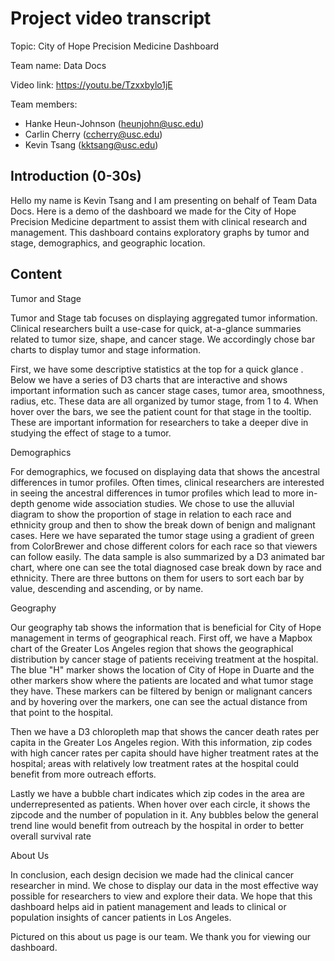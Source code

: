 # Project video transcript

Topic: City of Hope Precision Medicine Dashboard 

Team name: Data Docs

Video link: https://youtu.be/Tzxxbylo1jE

Team members:

- Hanke Heun-Johnson (heunjohn@usc.edu)
- Carlin Cherry (ccherry@usc.edu)
- Kevin Tsang (kktsang@usc.edu)

## Introduction (0-30s)

Hello my name is Kevin Tsang and I am presenting on behalf of Team Data Docs. Here is a demo of the dashboard we made for the City of Hope Precision Medicine department to assist them with clinical research and management. This dashboard contains exploratory graphs by tumor and stage, demographics, and geographic location.

## Content
Tumor and Stage

Tumor and Stage tab focuses on displaying aggregated tumor information. Clinical researchers built a use-case for quick, at-a-glance summaries related to tumor size, shape, and cancer stage. We accordingly chose bar charts to display tumor and stage information. 

First, we have some descriptive statistics at the top for a quick glance . Below we have a series of D3 charts that are interactive and shows important information such as cancer stage cases, tumor area, smoothness, radius, etc. These data are all organized by tumor stage, from 1 to 4. When hover over the bars, we see the patient count for that stage in the tooltip. These are important information for researchers to take a deeper dive in studying the effect of stage to a tumor.

Demographics

For demographics, we focused on displaying data that shows the ancestral differences in tumor profiles. Often times, clinical researchers are interested in seeing the ancestral differences in tumor profiles which lead to more in-depth genome wide association studies. We chose to use the alluvial diagram to show the proportion of stage in relation to each race and ethnicity group and then to show the break down of benign and malignant cases. Here we have separated the tumor stage using a gradient of green from ColorBrewer and chose different colors for each race so that viewers can follow easily. The data sample is also summarized by a D3 animated bar chart, where one can see the total diagnosed case break down by race and ethnicity. There are three buttons on them for users to sort each bar by value, descending and ascending, or by name.

Geography

Our geography tab shows the information that is beneficial for City of Hope management in terms of geographical reach. First off, we have a Mapbox chart of the Greater Los Angeles region that shows the geographical distribution by cancer stage of patients receiving treatment at the hospital. The blue "H" marker shows the location of City of Hope in Duarte and the other markers show where the patients are located and what tumor stage they have. These markers can be filtered by benign or malignant cancers and by hovering over the markers, one can see the actual distance from that point to the hospital. 

Then we have a D3 chloropleth map that shows the cancer death rates per capita in the Greater Los Angeles region. With this information, zip codes with high cancer rates per capita should have higher treatment rates at the hospital; areas with relatively low treatment rates at the hospital could benefit from more outreach efforts.

Lastly we have a bubble chart indicates which zip codes in the area are underrepresented as patients. When hover over each circle, it shows the zipcode and the number of population in it. Any bubbles below the general trend line would benefit from outreach by the hospital in order to better overall survival rate

About Us

In conclusion, each design decision we made had the clinical cancer researcher in mind. We chose to display our data in the most effective way possible for researchers to view and explore their data. We hope that this dashboard helps aid in patient management and leads to clinical or population insights of cancer patients in Los Angeles. 

Pictured on this about us page is our team. We thank you for viewing our dashboard.
